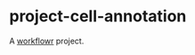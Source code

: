 # project-cell-annotation

A [workflowr][] project.

[workflowr]: https://github.com/jdblischak/workflowr
